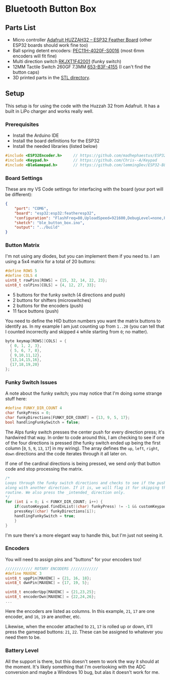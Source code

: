 # Bluetooth Button Box

## Parts List

* Micro controller [Adafruit HUZZAH32 – ESP32 Feather Board](https://www.adafruit.com/product/3405) (other ESP32 boards should work fine too)
* Ball spring detent encoders: [PEC11H-4020F-S0016](https://www.mouser.com/ProductDetail/652-PEC11H4020FS0016/) (most 6mm encoders will fit fine)
* Multi direction switch [RKJXT1F42001](https://www.mouser.com/ProductDetail/688-RKJXT1F42001/)  (funky switch)
* 12MM Tactile Switch 260GF 7.3MM [653-B3F-4155](https://www.mouser.com/ProductDetail/653-B3F-4155/) (I can't find the button caps)
* 3D printed parts in the [STL directory](./stl).


## Setup

This setup is for using the code with the Huzzah 32 from Adafruit. It has a built in LiPo charger and works really well.


### Prerequisites

* Install the Arduino IDE
* Install the board definitions for the ESP32
* Install the needed libraries (listed below)

```cpp
#include <ESP32Encoder.h>     // https://github.com/madhephaestus/ESP32Encoder/
#include <Keypad.h>           // https://github.com/Chris--A/Keypad
#include <BleGamepad.h>       // https://github.com/lemmingDev/ESP32-BLE-Gamepad
```


### Board Settings

These are my VS Code settings for interfacing with the board (your port will be different):
```json
{
    "port": "COM6",
    "board": "esp32:esp32:featheresp32",
    "configuration": "FlashFreq=80,UploadSpeed=921600,DebugLevel=none,PartitionScheme=default",
    "sketch": "ble_button_box.ino",
    "output": "../build"
}
```

### Button Matrix

I'm not using any diodes, but you can implement them if you need to. I am using a 5x4 matrix for a total of 20 buttons:

```cpp
#define ROWS 5
#define COLS 4
uint8_t rowPins[ROWS] = {15, 32, 14, 22, 23};
uint8_t colPins[COLS] = {4, 12, 27, 33};
```

* 5 buttons for the funky switch (4 directions and push)
* 2 buttons for shifters (microswitches)
* 2 buttons for the encoders (push)
* 11 face buttons (push)

You need to define the HID button numbers you want the matrix buttons to identify as. In my example I am just counting up from `1..20` (you can tell that I counted incorrectly and skipped `4` while starting from `0`; no matter).

```cpp
byte keymap[ROWS][COLS] = {
  { 0, 1, 2, 3},
  { 5, 6, 7, 8},
  { 9,10,11,12},
  {13,14,15,16},
  {17,18,19,20}
};
```

### Funky Switch Issues

A note about the funky switch; you may notice that I'm doing some strange stuff here:

```cpp
#define FUNKY_DIR_COUNT 4
char funkyPress = 0;
char funkyDirections[FUNKY_DIR_COUNT] = {13, 9, 5, 17};
bool handlingFunkySwitch = false;
```

The Alps funky switch presses the center push for every direction press; it's hardwired that way. In order to code around this, I am checking to see if one of the four directions is pressed (the funky switch ended up being the first column [`0`, `5`, `9`, `13`, `17`] in my wiring). The array defines the `up`, `left`, `right`, `down` directions and the code iterates through it all later on.

If one of the cardinal directions is being pressed, we send _only_ that button code and stop processing the matrix.

```cpp
/*
Loops through the funky switch directions and checks to see if the push is being triggered
along with another direction. If it is, we will flag it for skipping the normal press
routine. We also press the _intended_ direction only.
*/
for (int i = 0; i < FUNKY_DIR_COUNT; i++) {
    if(customKeypad.findInList((char) funkyPress) != -1 && customKeypad.findInList((char) funkyDirections[i]) != -1) {
    pressKey((char) funkyDirections[i]);
    handlingFunkySwitch = true;
    }
}
```

I'm sure there's a more elegant way to handle this, but I'm just not seeing it.


### Encoders

You will need to assign pins and "buttons" for your encoders too!

```cpp
//////////// ROTARY ENCODERS ////////////
#define MAXENC 3
uint8_t uppPin[MAXENC] = {21, 16, 18};
uint8_t dwnPin[MAXENC] = {17, 19, 5};

uint8_t encoderUpp[MAXENC] = {21,23,25};
uint8_t encoderDwn[MAXENC] = {22,24,26};
...
```

Here the encoders are listed as columns. In this example, `21`, `17` are one encoder, and `16`, `19` are another, etc.

Likewise, when the encoder attached to `21`, `17` is rolled up or down, it'll press the gamepad buttons: `21`, `22`. These can be assigned to whatever you need them to be.


### Battery Level

All the support is there, but this doesn't seem to work the way it should at the moment. It's likely something that I'm overlooking with the ADC conversion and maybe a Windows 10 bug, but alas it doesn't work for me.